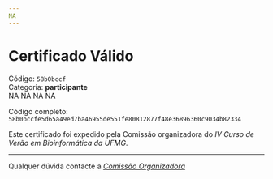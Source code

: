 ```yaml
---
NA
---
```


# Certificado Válido

Código: `58b0bccf`<br>
Categoria: **participante**<br>
NA
NA
NA
NA


Código completo: `58b0bccfe5d65a49ed7ba46955de551fe80812877f48e36896360c9034b82334`


Este certificado foi expedido pela Comissão organizadora do *IV Curso de Verão em Bioinformática da UFMG*.

----

Qualquer dúvida contacte a [_Comissão Organizadora_](<mailto:cursobioinfoufmg@gmail.com$subject=[Certificados]>)

